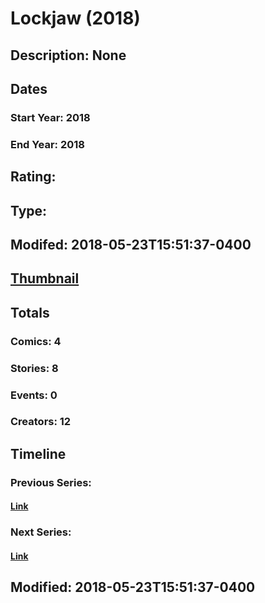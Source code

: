 # Lockjaw (2018)
## Description: None
## Dates
### Start Year: 2018
### End Year: 2018
## Rating: 
## Type: 
## Modifed: 2018-05-23T15:51:37-0400
## [Thumbnail](http://i.annihil.us/u/prod/marvel/i/mg/f/60/5a8def54cbe32.jpg)
## Totals
### Comics: 4
### Stories: 8
### Events: 0
### Creators: 12
## Timeline
### Previous Series: 
#### [Link]()
### Next Series: 
#### [Link]()
## Modified: 2018-05-23T15:51:37-0400